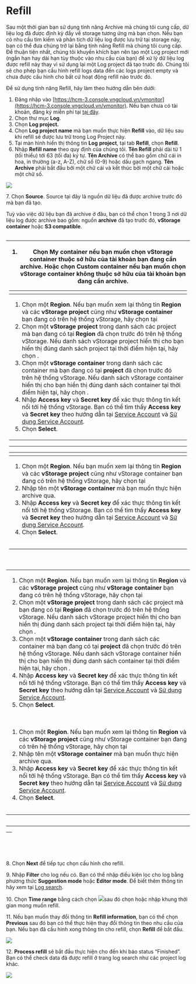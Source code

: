 # Refill

Sau một thời gian bạn sử dụng tính năng Archive mà chúng tôi cung cấp, dữ liệu log đã được định kỳ đẩy về storage tương ứng mà bạn chọn. Nếu bạn có nhu cầu tìm kiếm và phân tích dữ liệu log được lưu trữ tại storage này, bạn có thể đưa chúng trở lại bằng tính năng Refill mà chúng tôi cung cấp. Để thuận tiện nhất, chúng tôi khuyến khích bạn nên tạo một Log project mới (ngắn hạn hay dài hạn tùy thuộc vào nhu cầu của bạn) để xử lý dữ liệu log được refill này thay vì sử dụng lại một Log project đã tạo trước đó. Chúng tôi sẽ cho phép bạn cấu hình refill logs data đến các logs project empty và chưa được cấu hình cho bất cứ hoạt động refill nào trước đó.

Để sử dụng tính năng Refill, hãy làm theo hướng dẫn bên dưới:

1. Đăng nhập vào [https://hcm-3.console.vngcloud.vn/vmonitor](https://hcm-3.console.vngcloud.vn/vmonitor). Nếu bạn chưa có tài khoản, đăng ký miễn phí tại [tại đây](https://register.vngcloud.vn/signup).
2. Chọn thư mục **Log**.
3. Chọn **Log project.**
4. Chọn **Log project name** mà bạn muốn thực hiện **Refill** vào, dữ liệu sau khi refill sẽ được lưu trữ trong Log Project này.
5. Tại màn hình hiển thị thông tin **Log** **project**, tại tab **Refill**, chọn **Refill**.
6. Nhập **Refill name** theo quy định của chúng tôi. **Tên Refill** phải dài từ 1 (tối thiểu) tới 63 (tối đa) ký tự. **Tên Archive** có thể bao gồm chữ cái in hoa, in thường (a-z, A-Z), chữ số (0-9) hoặc dấu gạch ngang. **Tên Archive** phải bắt đầu bởi một chữ cái và kết thúc bởi một chữ cái hoặc một chữ số.

![](http://docs.vngcloud.vn/download/attachments/49650640/image2023-5-8\_9-13-54.png?version=1\&modificationDate=1683512036000\&api=v2)

7\. Chọn **Source**. Source tại đây là nguồn dữ liệu đã được archive trước đó mà bạn đã tạo.

Tuỳ vào việc dữ liệu bạn đã archive ở đâu, bạn có thể chọn 1 trong 3 nơi dữ liệu log được archive bao gồm: nguồn **archive** đã tạo trước đó,  **vStorage container** hoặc **S3 compatible**.&#x20;

<figure><img src="http://docs.vngcloud.vn/download/attachments/49650640/image2023-5-8_9-17-4.png?version=1&#x26;modificationDate=1683512226000&#x26;api=v2" alt=""><figcaption></figcaption></figure>

| <ol><li>Chọn <strong>My container</strong> nếu bạn muốn chọn vStorage container thuộc sở hữu của tài khoản bạn đang cần archive. Hoặc chọn <strong>Custom container</strong> nếu bạn muốn chọn vStorage container không thuộc sở hữu của tài khoản bạn đang cần archive.</li></ol><table data-header-hidden><thead><tr><th></th></tr></thead><tbody><tr><td><ol><li>Chọn một <strong>Region</strong>. Nếu bạn muốn xem lại thông tin <strong>Region</strong> và các <strong>vStorage project</strong> cũng như <strong>vStorage container</strong> bạn đang có trên hệ thống vStorage, hãy chọn tại <img src="http://docs.vngcloud.vn/download/thumbnails/49650640/image2023-4-27_13-54-3.png?version=1&#x26;modificationDate=1683512577000&#x26;api=v2" alt=""></li><li>Chọn một <strong>vStorage project</strong> trong danh sách các project mà bạn đang có tại <strong>Region</strong> đã chọn trước đó trên hệ thống vStorage. Nếu danh sách vStorage project hiển thị cho bạn hiển thị đúng danh sách project tại thời điểm hiện tại, hãy chọn <img src="http://docs.vngcloud.vn/download/thumbnails/49650640/image2023-4-27_13-55-2.png?version=1&#x26;modificationDate=1683512577000&#x26;api=v2" alt="">.</li><li>Chọn một <strong>vStorage container</strong> trong danh sách các container mà bạn đang có tại <strong>project</strong> đã chọn trước đó trên hệ thống vStorage. Nếu danh sách vStorage container hiển thị cho bạn hiển thị đúng danh sách container tại thời điểm hiện tại, hãy chọn <img src="http://docs.vngcloud.vn/download/thumbnails/49650640/image2023-4-27_13-55-2.png?version=1&#x26;modificationDate=1683512577000&#x26;api=v2" alt="">.</li><li>Nhập <strong>Access key</strong> và <strong>Secret key</strong> để xác thực thông tin kết nối tới hệ thống vStorage. Bạn có thể tìm thấy <strong>Access key</strong> và <strong>Secret key</strong> theo hướng dẫn tại <a href="https://docs.vngcloud.vn/display/ONVINA/Service+Account">Service Account</a> và <a href="https://docs.vngcloud.vn/pages/viewpage.action?pageId=49648950">Sử dụng Service Account</a>.</li><li>Chọn <strong>Select</strong>.</li></ol><p></p></td></tr></tbody></table><hr><table data-header-hidden><thead><tr><th></th></tr></thead><tbody><tr><td><ol><li>Chọn một <strong>Region</strong>. Nếu bạn muốn xem lại thông tin <strong>Region</strong> và các <strong>vStorage project</strong> cũng như vStorage container bạn đang có trên hệ thống vStorage, hãy chọn tại <img src="http://docs.vngcloud.vn/download/thumbnails/49650640/image2023-4-27_13-54-3.png?version=1&#x26;modificationDate=1683512577000&#x26;api=v2" alt=""></li><li>Nhập tên một <strong>vStorage container</strong> mà bạn muốn thực hiện archive qua.</li><li>Nhập <strong>Access key</strong> và <strong>Secret key</strong> để xác thực thông tin kết nối tới hệ thống vStorage. Bạn có thể tìm thấy <strong>Access key</strong> và <strong>Secret key</strong> theo hướng dẫn tại <a href="https://docs.vngcloud.vn/display/ONVINA/Service+Account">Service Account</a> và <a href="https://docs.vngcloud.vn/pages/viewpage.action?pageId=49648950">Sử dụng Service Account</a>.</li><li>Chọn <strong>Select</strong>.</li></ol><p><img src="http://docs.vngcloud.vn/download/attachments/49650640/image2023-4-27_14-25-49.png?version=1&#x26;modificationDate=1683512578000&#x26;api=v2" alt=""></p></td></tr></tbody></table><p><br></p> |
| ------------------------------------------------------------------------------------------------------------------------------------------------------------------------------------------------------------------------------------------------------------------------------------------------------------------------------------------------------------------------------------------------------------------------------------------------------------------------------------------------------------------------------------------------------------------------------------------------------------------------------------------------------------------------------------------------------------------------------------------------------------------------------------------------------------------------------------------------------------------------------------------------------------------------------------------------------------------------------------------------------------------------------------------------------------------------------------------------------------------------------------------------------------------------------------------------------------------------------------------------------------------------------------------------------------------------------------------------------------------------------------------------------------------------------------------------------------------------------------------------------------------------------------------------------------------------------------------------------------------------------------------------------------------------------------------------------------------------------------------------------------------------------------------------------------------------------------------------------------------------------------------------------------------------------------------------------------------------------------------------------------------------------------------------------------------------------------------------------------------------------------------------------------------------------------------------------------------------------------------------------------------------------------------------------------------------------------------------------------------------------------------------------------------------------------------------------------------------------------------------------------------------------------------------------------------------------------------------------------------------------------------------------------------------------------------------------------------------------------------------------------------------------------------------------------------------------------------------------------------------------------------------------------------------------------------------------------------------------------------------------------------------------------------------------------------------------------------------------------------------------------------------------------------------------------------------------------------------------------------------------------------------------------------------------------------------------------------------------------------------------------------------------------------------------------------------- |
| <ol><li>Chọn một <strong>Region</strong>. Nếu bạn muốn xem lại thông tin <strong>Region</strong> và các <strong>vStorage project</strong> cũng như <strong>vStorage container</strong> bạn đang có trên hệ thống vStorage, hãy chọn tại <img src="http://docs.vngcloud.vn/download/thumbnails/49650640/image2023-4-27_13-54-3.png?version=1&#x26;modificationDate=1683512577000&#x26;api=v2" alt=""></li><li>Chọn một <strong>vStorage project</strong> trong danh sách các project mà bạn đang có tại <strong>Region</strong> đã chọn trước đó trên hệ thống vStorage. Nếu danh sách vStorage project hiển thị cho bạn hiển thị đúng danh sách project tại thời điểm hiện tại, hãy chọn <img src="http://docs.vngcloud.vn/download/thumbnails/49650640/image2023-4-27_13-55-2.png?version=1&#x26;modificationDate=1683512577000&#x26;api=v2" alt="">.</li><li>Chọn một <strong>vStorage container</strong> trong danh sách các container mà bạn đang có tại <strong>project</strong> đã chọn trước đó trên hệ thống vStorage. Nếu danh sách vStorage container hiển thị cho bạn hiển thị đúng danh sách container tại thời điểm hiện tại, hãy chọn <img src="http://docs.vngcloud.vn/download/thumbnails/49650640/image2023-4-27_13-55-2.png?version=1&#x26;modificationDate=1683512577000&#x26;api=v2" alt="">.</li><li>Nhập <strong>Access key</strong> và <strong>Secret key</strong> để xác thực thông tin kết nối tới hệ thống vStorage. Bạn có thể tìm thấy <strong>Access key</strong> và <strong>Secret key</strong> theo hướng dẫn tại <a href="https://docs.vngcloud.vn/display/ONVINA/Service+Account">Service Account</a> và <a href="https://docs.vngcloud.vn/pages/viewpage.action?pageId=49648950">Sử dụng Service Account</a>.</li><li>Chọn <strong>Select</strong>.</li></ol><p><img src="http://docs.vngcloud.vn/download/attachments/49650640/image2023-4-27_13-51-54.png?version=1&#x26;modificationDate=1683512577000&#x26;api=v2" alt=""></p>                                                                                                                                                                                                                                                                                                                                                                                                                                                                                                                                                                                                                                                                                                                                                                                                                                                                                                                                                                                                                                                                                                                                                                                                                                                                                                                                                                                                                                                                              |
| <ol><li>Chọn một <strong>Region</strong>. Nếu bạn muốn xem lại thông tin <strong>Region</strong> và các <strong>vStorage project</strong> cũng như vStorage container bạn đang có trên hệ thống vStorage, hãy chọn tại <img src="http://docs.vngcloud.vn/download/thumbnails/49650640/image2023-4-27_13-54-3.png?version=1&#x26;modificationDate=1683512577000&#x26;api=v2" alt=""></li><li>Nhập tên một <strong>vStorage container</strong> mà bạn muốn thực hiện archive qua.</li><li>Nhập <strong>Access key</strong> và <strong>Secret key</strong> để xác thực thông tin kết nối tới hệ thống vStorage. Bạn có thể tìm thấy <strong>Access key</strong> và <strong>Secret key</strong> theo hướng dẫn tại <a href="https://docs.vngcloud.vn/display/ONVINA/Service+Account">Service Account</a> và <a href="https://docs.vngcloud.vn/pages/viewpage.action?pageId=49648950">Sử dụng Service Account</a>.</li><li>Chọn <strong>Select</strong>.</li></ol><p><img src="http://docs.vngcloud.vn/download/attachments/49650640/image2023-4-27_14-25-49.png?version=1&#x26;modificationDate=1683512578000&#x26;api=v2" alt=""></p>                                                                                                                                                                                                                                                                                                                                                                                                                                                                                                                                                                                                                                                                                                                                                                                                                                                                                                                                                                                                                                                                                                                                                                                                                                                                                                                                                                                                                                                                                                                                                                                                                                                                                                                                                                                                                                                                                                                                                                                                                                                                                                                                                                                                                                                                                                                |

<figure><img src="http://docs.vngcloud.vn/download/attachments/49650640/image2023-4-27_13-51-54.png?version=1&#x26;modificationDate=1683512577000&#x26;api=v2" alt=""><figcaption></figcaption></figure>

***

| <p><br></p> |
| ----------- |

8\. Chọn **Next** để tiếp tục chọn cấu hình cho refill.

9\. Nhập **Filter** cho log nếu có. Bạn có thể nhập điều kiện lọc cho log bằng phương thức **Suggestion mode** hoặc **Editor mode**. Để biết thêm thông tin hãy xem tại [Log search](http://docs.vngcloud.vn/display/VPV/Log+search).

10\. Chọn **Time range** bằng cách chọn ![](http://docs.vngcloud.vn/download/thumbnails/49650640/image2023-5-8\_9-30-18.png?version=1\&modificationDate=1683513020000\&api=v2)sau đó chọn hoặc nhập khung thời gian mong muốn refill.

11\. Nếu bạn muốn thay đổi thông tin **Refill information**, bạn có thể chọn **Previous** sau đó bạn có thể thực hiện thay đổi thông tin theo nhu cầu của bạn. Nếu bạn đã cấu hình xong thông tin cho refill, chọn **Refill** để bắt đầu.

![](http://docs.vngcloud.vn/download/attachments/49650640/Screen%20Shot%202022-07-11%20at%2010.57.52.png?version=1\&modificationDate=1682490125000\&api=v2)

12\. **Process refill** sẽ bắt đầu thực hiện cho đến khi báo status “Finished”. Bạn có thể check data đã được refill ở trang log search như các project log khác.

![](http://docs.vngcloud.vn/download/attachments/49650640/Screen%20Shot%202022-07-11%20at%2011.22.07.png?version=1\&modificationDate=1682490125000\&api=v2)
